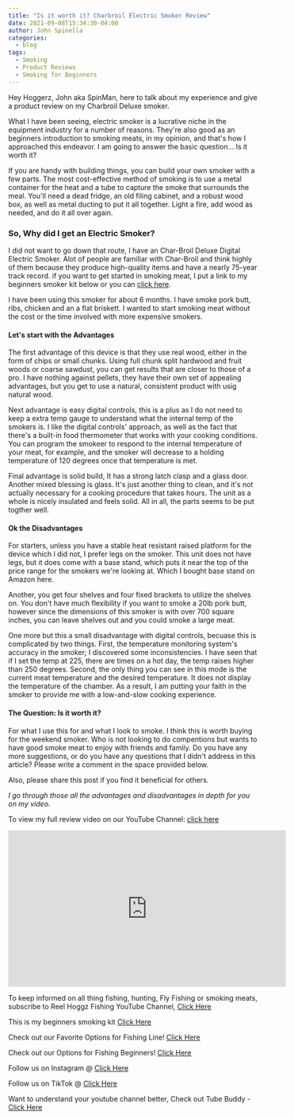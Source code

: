 ```yaml
---
title: "Is it worth it? Charbroil Electric Smoker Review"
date: 2021-09-08T15:34:30-04:00
author: John Spinella
categories:
  - blog
tags:
  - Smoking
  - Product Reviews
  - Smoking for Beginners
---
```



Hey Hoggerz, John aka SpinMan, here to talk about my experience and give a product review on my Charbroil Deluxe smoker. 

What I have been seeing, electric smoker is a lucrative niche in the equipment industry for a number of reasons. They're also good as an beginners introduction to smoking meats, in my opinion, and that's how I approached this endeavor. I am going to answer the basic question... Is it worth it?

If you are handy with building things, you can build your own smoker with a few parts. The most cost-effective method of smoking is to use a metal container for the heat and a tube to capture the smoke that surrounds the meal. You'll need a dead fridge, an old filing cabinet, and a robust wood box, as well as metal ducting to put it all together. Light a fire, add wood as needed, and do it all over again. 

### So, Why did I get an Electric Smoker?
I did not want to go down that route, I have an Char-Broil Deluxe Digital Electric Smoker. Alot of people are familiar with Char-Broil and think highly of them because they produce high-quality items and have a nearly 75-year track record. if you want to get started in smoking meat, I put a link to my beginners smoker kit below or you can [click here]("https://kit.co/reelhoggzfishing/smoking-kit").

I have been using this smoker for about 6 months. I have smoke pork butt, ribs, chicken and an a flat briskett. I wanted to start smoking meat without the cost or the time involved with more expensive smokers.

#### Let's start with the Advantages
The first advantage of this device is that they use real wood, either in the form of chips or small chunks. Using full chunk split hardwood and fruit woods or coarse sawdust, you can get results that are closer to those of a pro. I have nothing against pellets, they have their own set of appealing advantages, but you get to use a natural, consistent product with usig natural wood.

Next advantage is easy digital controls, this is a plus as I do not need to keep a extra temp gauge to understand what the internal temp of the smokers is. I like the digital controls' approach, as well as the fact that there's a built-in food thermometer that works with your cooking conditions. You can program the smokeer to respond to the internal temperature of your meat, for example, and the smoker will decrease to a holding temperature of 120 degrees once that temperature is met.  

Final advantage is solid build, It has a strong latch clasp and a glass door. Another mixed blessing is glass. It's just another thing to clean, and it's not actually necessary for a cooking procedure that takes hours. The unit as a whole is nicely insulated and feels solid. All in all, the parts seems to be put togther well.

#### Ok the Disadvantages
For starters, unless you have a stable heat resistant raised platform for the device which I did not, I prefer legs on the smoker. This unit does not have legs, but it does come with a base stand, which puts it near the top of the price range for the smokers we're looking at. Which I bought base stand on Amazon here.

Another, you get four shelves and four fixed brackets to utilize the shelves on. You don't have much flexibility if you want to smoke a 20lb pork butt, however since the dimensions of this smoker is with over 700 square inches, you can leave shelves out and you could smoke a large meat.

One more but this a small disadvantage with digital controls, becuase this is complicated by two things. First, the temperature monitoring system's accuracy in the smoker; I discovered some inconsistencies. I have seen that if I set the temp at 225, there are times on a hot day, the temp raises higher than 250 degrees. Second, the only thing you can see in this mode is the current meat temperature and the desired temperature. It does not display the temperature of the chamber. As a result, I am putting your faith in the smoker to provide me with a low-and-slow cooking experience.

#### The Question: Is it worth it?
For what I use this for and what I look to smoke. I think this is worth buying for the weekend smoker. Who is not looking to do compentions but wants to have good smoke meat to enjoy with friends and family. Do you have any more suggestions, or do you have any questions that I didn't address in this article? Please write a comment in the space provided below.

Also, please share this post if you find it beneficial for others.

<i>I go through those all the advantages and disadvantages in depth for you on my video.</i>

To view my full review video on our YouTube Channel: [click here](https://www.youtube.com/watch?v=kqFTDsK3Ymw&t=36s)

<iframe width="560" height="315" src="https://www.youtube.com/watch?v=SdhTJNHqE_0" title="Is it worth it? Charbroil Electric Smoker Review" frameborder="0" allow="accelerometer; autoplay; clipboard-write; encrypted-media; gyroscope; picture-in-picture" allowfullscreen></iframe>

<div class="col-md-4">

<div class="sticky-top sticky-top-80">
<p>To keep informed on all thing fishing, hunting, Fly Fishing or smoking meats, subscribe to Reel Hoggz Fishing YouTube Channel, <a target="_blank" href="ttps://www.youtube.com/embed/kqFTDsK3Ymw">Click Here  <i class="fab fa-youtube"></i></a></p>

This is my beginners smoking kit
<a target="_blank" href="https://kit.co/reelhoggzfishing/smoking-kit">Click Here  <i class="fab fa-browser"></i></a></p>

<p>Check out our Favorite Options for Fishing Line!
<a target="_blank" href="https://kit.co/jrspinella/fishing-line-kit">Click Here  <i class="fab fa-browser"></i></a></p>

<p>Check out our Options for Fishing Beginners!
<a target="_blank" href="https://kit.co/jrspinella/fishing-rod-kit">Click Here  <i class="fab fa-browser">
</i></a></p>

<p>Follow us on Instagram @ <a target="_blank" href="https://www.instagram.com/reelhoggz/">Click Here  <i class="fab fa-instagram"></i></a></p>

<p>Follow us on TikTok @ <a target="_blank" href="https://www.tiktok.com/@reelhoggzfishing?lang=en">Click Here  <i class="fab fa-tiktok"></i></a></p>

<p>Want to understand your youtube channel better, Check out Tube Buddy - <a target="_blank" href="https://www.tubebuddy.com/reelhoggzfishing](https://www.tubebuddy.com/reelhoggzfishing">Click Here  <i class="fab fa-browser"></i></a></p>

</div>
</div>